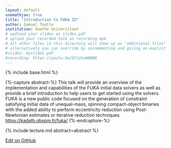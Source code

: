 ```yaml
---
layout: default
usemathjax: true
title: "Introduction to FUKA ID"
author: Samuel Tootle
institution: Goethe Universitaet
# updload your slides as slides.pdf
# upload your recorded talk as recording.mp4
# all other files in this directory will show up as "additional files"
# alternatively you can override by uncommenting and giving an explict URL:
#slides: myslides.pdf
#recording: https://youtu.be/GYJzhxWWBB8
---
```

{% include base.html %}

{%-capture abstract-%}
This talk will provide an overview of the implementation and capabilities of the FUKA initial data solvers as well as provide a brief introduction to help users to get started using the solvers.  FUKA is a new public code focused on the generation of constraint satisfying initial data of unequal-mass, spinning compact-object binaries with the added ability to perform eccentricity reduction using Post-Newtonian estimates or iterative reduction techniques.
https://kadath.obspm.fr/fuka/
{%-endcapture-%}

<div class="col-xs-12" markdown="1">
{% include lecture.md abstract=abstract %}

[Edit on GitHub](https://github.com/EinsteinToolkit/et2021uiuc/edit/master/{{page.path}})
</div>
